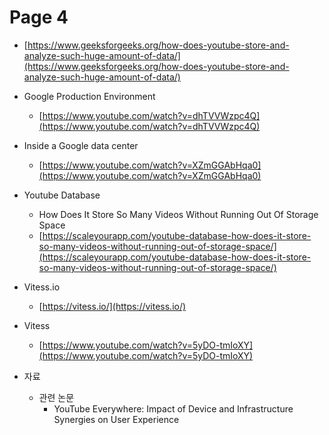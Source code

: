 # Page 4



* [https://www.geeksforgeeks.org/how-does-youtube-store-and-analyze-such-huge-amount-of-data/](https://www.geeksforgeeks.org/how-does-youtube-store-and-analyze-such-huge-amount-of-data/)



* Google Production Environment
  * [https://www.youtube.com/watch?v=dhTVVWzpc4Q](https://www.youtube.com/watch?v=dhTVVWzpc4Q)



* Inside a Google data center
  * [https://www.youtube.com/watch?v=XZmGGAbHqa0](https://www.youtube.com/watch?v=XZmGGAbHqa0)



* Youtube Database&#x20;
  * How Does It Store So Many Videos Without Running Out Of Storage Space
  * [https://scaleyourapp.com/youtube-database-how-does-it-store-so-many-videos-without-running-out-of-storage-space/](https://scaleyourapp.com/youtube-database-how-does-it-store-so-many-videos-without-running-out-of-storage-space/)



* Vitess.io
  * [https://vitess.io/](https://vitess.io/)



* Vitess
  * [https://www.youtube.com/watch?v=5yDO-tmIoXY](https://www.youtube.com/watch?v=5yDO-tmIoXY)



* 자료
  * 관련 논문
    * YouTube Everywhere: Impact of Device and Infrastructure Synergies on User Experience





